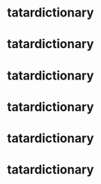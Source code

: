 # tatardictionary
# tatardictionary
# tatardictionary
# tatardictionary
# tatardictionary
# tatardictionary

